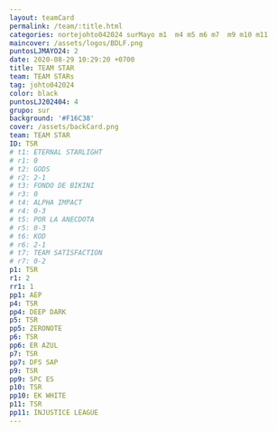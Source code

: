```yaml
---
layout: teamCard
permalink: /team/:title.html
categories: nortejohto042024 surMayo m1  m4 m5 m6 m7  m9 m10 m11
maincover: /assets/logos/BDLF.png
puntosLJMAYO24: 2
date: 2020-08-29 10:29:20 +0700
title: TEAM STAR
team: TEAM STARs
tag: johto042024
color: black
puntosLJ202404: 4
grupo: sur
background: '#F16C38'
cover: /assets/backCard.png
team: TEAM STAR
ID: TSR
# t1: ETERNAL STARLIGHT
# r1: 0
# t2: GODS
# r2: 2-1
# t3: FONDO DE BIKINI
# r3: 0
# t4: ALPHA IMPACT
# r4: 0-3
# t5: POR LA ANECDOTA
# r5: 0-3
# t6: KOD
# r6: 2-1
# t7: TEAM SATISFACTION
# r7: 0-2
p1: TSR
r1: 2
rr1: 1
pp1: AEP
p4: TSR
pp4: DEEP DARK
p5: TSR
pp5: ZERONOTE
p6: TSR
pp6: ER AZUL
p7: TSR
pp7: DFS SAP
p9: TSR
pp9: SPC ES
p10: TSR
pp10: EK WHITE
p11: TSR
pp11: INJUSTICE LEAGUE
---
```



